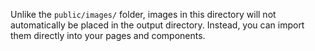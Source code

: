 Unlike the `public/images/` folder, images in this directory will not automatically be placed in the output directory. Instead, you can import them directly into your pages and components.
